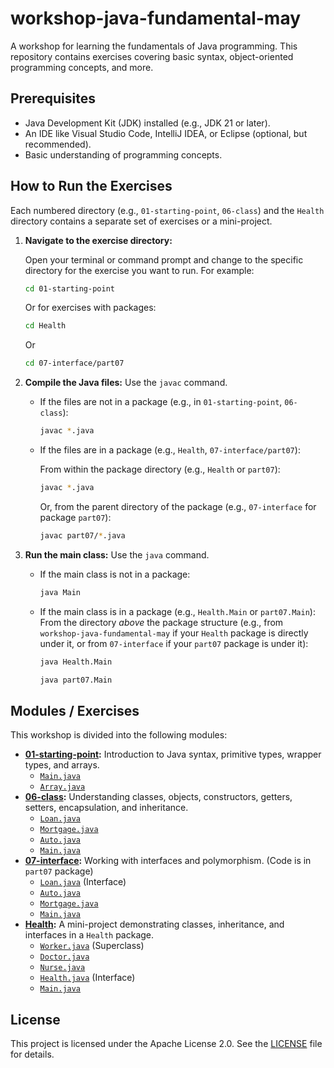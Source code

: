 # workshop-java-fundamental-may

A workshop for learning the fundamentals of Java programming. This repository contains exercises covering basic syntax, object-oriented programming concepts, and more.

## Prerequisites

* Java Development Kit (JDK) installed (e.g., JDK 21 or later).
* An IDE like Visual Studio Code, IntelliJ IDEA, or Eclipse (optional, but recommended).
* Basic understanding of programming concepts.

## How to Run the Exercises

Each numbered directory (e.g., `01-starting-point`, `06-class`) and the `Health` directory contains a separate set of exercises or a mini-project.

1. **Navigate to the exercise directory:**

    Open your terminal or command prompt and change to the specific directory for the exercise you want to run. For example:

    ```bash
    cd 01-starting-point
    ```

    Or for exercises with packages:

    ```bash
    cd Health
    ```

    Or

    ```bash
    cd 07-interface/part07
    ```

2. **Compile the Java files:**
    Use the `javac` command.

    * If the files are not in a package (e.g., in `01-starting-point`, `06-class`):

        ```bash
        javac *.java
        ```

    * If the files are in a package (e.g., `Health`, `07-interface/part07`):

        From within the package directory (e.g., `Health` or `part07`):

        ```bash
        javac *.java
        ```

        Or, from the parent directory of the package (e.g., `07-interface` for package `part07`):

        ```bash
        javac part07/*.java
        ```

3. **Run the main class:**
    Use the `java` command.

    * If the main class is not in a package:

        ```bash
        java Main
        ```

    * If the main class is in a package (e.g., `Health.Main` or `part07.Main`):
        From the directory *above* the package structure (e.g., from `workshop-java-fundamental-may` if your `Health` package is directly under it, or from `07-interface` if your `part07` package is under it):

        ```bash
        java Health.Main
        ```

        ```bash
        java part07.Main
        ```

## Modules / Exercises

This workshop is divided into the following modules:

* **[01-starting-point](starting_point_014):** Introduction to Java syntax, primitive types, wrapper types, and arrays.
    * [`Main.java`](starting_point_01/Main.java)
    * [`Array.java`](starting_point_01/Array.java)
* **[06-class](06-class):** Understanding classes, objects, constructors, getters, setters, encapsulation, and inheritance.
    * [`Loan.java`](class_06/Loan.java)
    * [`Mortgage.java`](class_06/Mortgage.java)
    * [`Auto.java`](class_06/Auto.java)
    *   [`Main.java`](class_06/Main.java)
* **[07-interface](07-interface/part07):** Working with interfaces and polymorphism. (Code is in `part07` package)
    * [`Loan.java`](07-interface/part07/Loan.java) (Interface)
    * [`Auto.java`](07-interface/part07/Auto.java)
    * [`Mortgage.java`](07-interface/part07/Mortgage.java)
    * [`Main.java`](07-interface/part07/Main.java)
* **[Health](Health):** A mini-project demonstrating classes, inheritance, and interfaces in a `Health` package.
    * [`Worker.java`](Health/Worker.java) (Superclass)
    * [`Doctor.java`](Health/Doctor.java)
    * [`Nurse.java`](Health/Nurse.java)
    * [`Health.java`](Health/Health.java) (Interface)
    * [`Main.java`](Health/Main.java)

## License

This project is licensed under the Apache License 2.0. See the [LICENSE](LICENSE) file for details.
